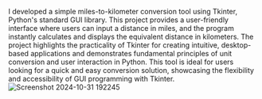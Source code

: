 I developed a simple miles-to-kilometer conversion tool using Tkinter, Python's standard GUI library. This project provides a user-friendly interface where users can input a distance in miles, and the program instantly calculates and displays the equivalent distance in kilometers. The project highlights the practicality of Tkinter for creating intuitive, desktop-based applications and demonstrates fundamental principles of unit conversion and user interaction in Python. This tool is ideal for users looking for a quick and easy conversion solution, showcasing the flexibility and accessibility of GUI programming with Tkinter.![Screenshot 2024-10-31 192245](https://github.com/user-attachments/assets/63c7ed96-cedf-4c30-8e61-cd7e98929fd0)
